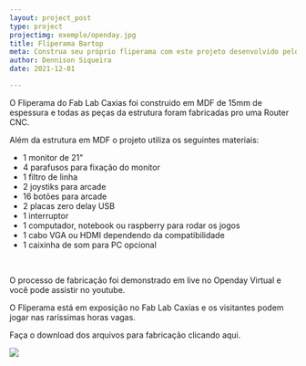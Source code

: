 ```yaml
---
layout: project_post
type: project
projectimg: exemplo/openday.jpg
title: Fliperama Bartop
meta: Construa seu próprio fliperama com este projeto desenvolvido pelo Fablab Caxias para o Openday Virtual da Firjan SENAI.
author: Dennison Siqueira
date: 2021-12-01

---
```


<P>O Fliperama do Fab Lab Caxias foi construido em MDF de 15mm de espessura e todas as peças da estrutura foram fabricadas pro uma Router CNC.</P>
<P>Além da estrutura em MDF o projeto utiliza os seguintes materiais:</P>
<ul>
<li>1 monitor de 21"</li>
<li>4 parafusos para fixação do monitor</li>
<li>1 filtro de linha</li>
<li>2 joystiks para arcade</li>
<li>16 botões para arcade</li>
<li>2 placas zero delay USB</li>
<li>1 interruptor</li>
<li>1 computador, notebook ou raspberry para rodar os jogos</li>
<li>1 cabo VGA ou HDMI dependendo da compatibilidade</li>
<li>1 caixinha de som para PC opcional</li>
</ul>
<br>
<P>O processo de fabricação foi demonstrado em live no Openday Virtual e você pode assistir no youtube.</P>
<P>O Fliperama está em exposição no Fab Lab Caxias e os visitantes podem jogar nas raríssimas horas vagas. </P>
<P>Faça o download dos arquivos para fabricação clicando aqui.</P>

<img src="{{site.baseurl}}{{ site.url }}/img/projects/exemplo/openday.jpg">
